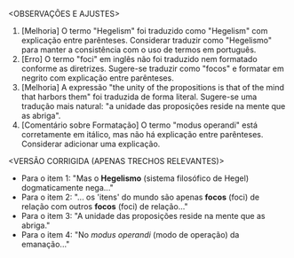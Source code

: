 <OBSERVAÇÕES E AJUSTES>
1. [Melhoria] O termo "Hegelism" foi traduzido como "Hegelism" com explicação entre parênteses. Considerar traduzir como "Hegelismo" para manter a consistência com o uso de termos em português.
2. [Erro] O termo "foci" em inglês não foi traduzido nem formatado conforme as diretrizes. Sugere-se traduzir como "focos" e formatar em negrito com explicação entre parênteses.
3. [Melhoria] A expressão "the unity of the propositions is that of the mind that harbors them" foi traduzida de forma literal. Sugere-se uma tradução mais natural: "a unidade das proposições reside na mente que as abriga".
4. [Comentário sobre Formatação] O termo "modus operandi" está corretamente em itálico, mas não há explicação entre parênteses. Considerar adicionar uma explicação.

<VERSÃO CORRIGIDA (APENAS TRECHOS RELEVANTES)>
- Para o item 1: "Mas o **Hegelismo** (sistema filosófico de Hegel) dogmaticamente nega..."
- Para o item 2: "... os 'itens' do mundo são apenas **focos** (foci) de relação com outros **focos** (foci) de relação..."
- Para o item 3: "A unidade das proposições reside na mente que as abriga."
- Para o item 4: "No _modus operandi_ (modo de operação) da emanação..."